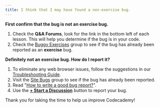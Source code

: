 ```yaml
---
title: I think that I may have found a non-exercise bug.
---
```


**First confirm that the bug is not an exercise bug.**
 
  1. Check the **Q&A Forums**, look for the link in the bottom left of each lesson. This will help you determine if the bug is in your code.
  2. Check the [Buggy Exercises](http://www.codecademy.com/groups/buggy-exercises) group to see if the bug has already been reported as an **exercise** bug.

**Definitely not an exercise bug. How do I report it?**  
  
  1. To eliminate any web browser issues, follow the suggestions in our [Troubleshooting Guide](#).
  2. Visit the [Site Bugs](http://www.codecademy.com/groups/help-and-bug-reporting) group to see if the bug has already been reported.
  3. Read "[How to write a good bug report?](http://www.codecademy.com/groups/help-and-bug-reporting/discussions/5148f09f5194517fff0002da)".
  4. Use the **[+ Start a Discussion](http://www.codecademy.com/groups/help-and-bug-reporting)** button to report your bug.

Thank you for taking the time to help us improve Codecademy!
